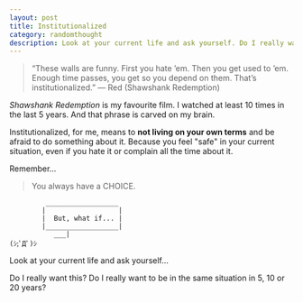 ```yaml
---
layout: post
title: Institutionalized
category: randomthought
description: Look at your current life and ask yourself. Do I really want this? Do I really want to be in the same situation in 5, 10 or  20 years?
---
```


> “These walls are funny. First you hate ’em. Then you get used to ’em. Enough time passes, you get so you depend on them. That’s institutionalized.” — Red (Shawshank Redemption)


_Shawshank Redemption_ is my favourite film. I watched at least 10 times in the last 5 years. 
And that phrase is carved on my brain.

Institutionalized, for me, means to **not living on your own terms** and be afraid to do something about it.
Because you feel "safe" in your current situation, even if you hate it or complain all the time about it.

Remember...

> You always have a CHOICE.

```
         __________________
        |                  |
        |  But, what if... |
        |__________________|
           ___|
(ｼ;ﾟДﾟ)ｼ

```

Look at your current life and ask yourself... 

Do I really want this? Do I really want to be in the same situation in 5, 10 or  20 years?





